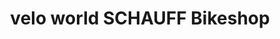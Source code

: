 ---
title: "velo world SCHAUFF Bikeshop"
url: /remagen/velo-world-schauff-bikeshop/
shop: Fahrrad
---